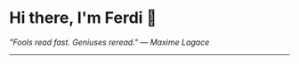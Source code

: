 <h1>Hi there, I'm Ferdi 👋</h1>

<p><em>
  "Fools read fast. Geniuses reread." — Maxime Lagace
</em></p>

---
